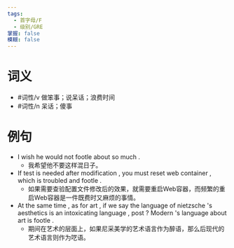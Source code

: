```yaml
---
tags:
  - 首字母/F
  - 级别/GRE
掌握: false
模糊: false
---
```

# 词义
- #词性/v  做笨事；说呆话；浪费时间
- #词性/n  呆话；傻事
# 例句
- I wish he would not footle about so much .
	- 我希望他不要这样混日子。
- If test is needed after modification , you must reset web container , which is troubled and footle .
	- 如果需要查验配置文件修改后的效果，就需要重启Web容器，而频繁的重启Web容器是一件既费时又麻烦的事情。
- At the same time , as for art , if we say the language of nietzsche 's aesthetics is an intoxicating language , post ? Modern 's language about art is footle .
	- 期间在艺术的层面上，如果尼采美学的艺术语言作为醉语，那么后现代的艺术语言则作为呓语。
